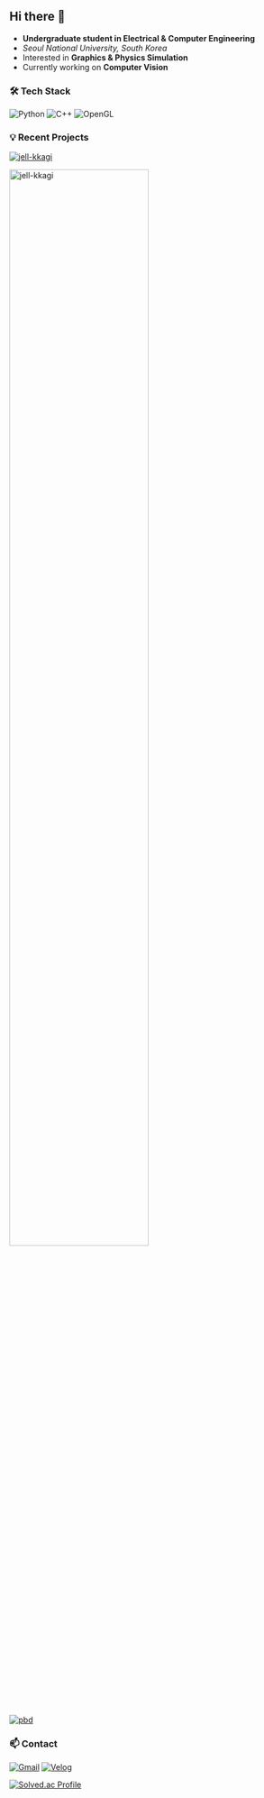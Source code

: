 ## Hi there 👋 

- **Undergraduate student in Electrical & Computer Engineering**  
- _Seoul National University, South Korea_  
- Interested in **Graphics & Physics Simulation**  
- Currently working on **Computer Vision**

### 🛠️ Tech Stack

![Python](https://img.shields.io/badge/Python-3776AB?style=flat-square&logo=Python&logoColor=white) ![C++](https://img.shields.io/badge/C++-00599C?style=flat-square&logo=C%2B%2B&logoColor=white) ![OpenGL](https://img.shields.io/badge/OpenGL-5586A4?style=flat-square&logo=OpenGL&logoColor=white) 

### 💡 Recent Projects

[![jell-kkagi](https://img.shields.io/badge/Jell--Kkagi-repo-181717?style=flat-square&logo=Github&logoColor=white)](https://github.com/torytony24/Jell-Kkagi)

<img src="https://github.com/user-attachments/assets/ca7da284-52c9-4f17-a0ea-747ada05ea7a" alt="jell-kkagi" width="70%" height="70%">

[![pbd](https://img.shields.io/badge/PBD-repo-181717?style=flat-square&logo=Github&logoColor=white)](https://github.com/torytony24/Position-Based-Dynamics)

### 📫 Contact

[![Gmail](https://img.shields.io/badge/Gmail-EA4335?style=flat-square&logo=Gmail&logoColor=white)](https://torytony24@gmail.com) [![Velog](https://img.shields.io/badge/Velog-20C997?style=flat-square&logo=Velog&logoColor=white)](https://velog.io/@torytony24)

[![Solved.ac Profile](http://mazassumnida.wtf/api/v2/generate_badge?boj=torytony24)](https://solved.ac/torytony24/)
